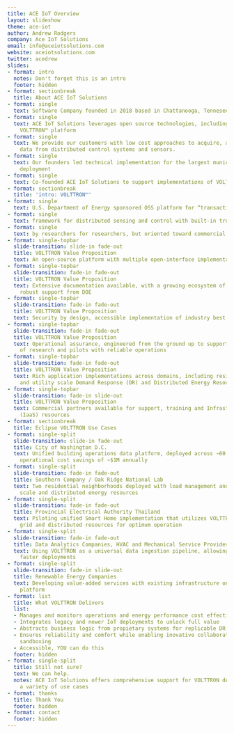 ```yaml
---
title: ACE IoT Overview
layout: slideshow
theme: ace-iot
author: Andrew Rodgers
company: Ace IoT Solutions
email: info@aceiotsolutions.com
website: aceiotsolutions.com
twitter: acedrew
slides:
- format: intro
  notes: Don't forget this is an intro
  footer: hidden
- format: sectionbreak
  title: About ACE IoT Solutions
- format: single
  text: Software Company founded in 2018 based in Chattanooga, Tennesee
- format: single
  text: ACE IoT Solutions leverages open source technologies, including the Eclipse
    VOLTTRON™ platform
- format: single
  text: We provide our customers with low cost approaches to acquire, access and manage
    data from distributed control systems and sensors.
- format: single
  text: Our founders led technical implementation for the largest municipal VOLTTRON
    deployment
- format: single
  text: Co-founded ACE IoT Solutions to support implementations of VOLTTRON platforms
- format: sectionbreak
  title: 'intro: VOLTTRON™'
- format: single
  text: U.S. Department of Energy sponsored OSS platform for “transactional energy”
- format: single
  text: framework for distributed sensing and control with built-in trust and security
- format: single
  text: by researchers for researchers, but oriented toward commercial adoption
- format: single-topbar
  slide-transition: slide-in fade-out
  title: VOLTTRON Value Proposition
  text: An open-source platform with multiple open-interface implementations included
- format: single-topbar
  slide-transition: fade-in fade-out
  title: VOLTTRON Value Proposition
  text: Extensive documentation available, with a growing ecosystem of users, and
    robust support from DOE
- format: single-topbar
  slide-transition: fade-in fade-out
  title: VOLTTRON Value Proposition
  text: Security by design, accessible implementation of industry best practices
- format: single-topbar
  slide-transition: fade-in fade-out
  title: VOLTTRON Value Proposition
  text: Operational assurance, engineered from the ground up to support co-existence
    of research and pilots with reliable operations
- format: single-topbar
  slide-transition: fade-in fade-out
  title: VOLTTRON Value Proposition
  text: Rich application implementations across domains, including residential, campus
    and utility scale Demand Response (DR) and Distributed Energy Resources (DER)
- format: single-topbar
  slide-transition: fade-in slide-out
  title: VOLTTRON Value Proposition
  text: Commercial partners available for support, training and Infrastructure-as-a-Service
    (IaaS) resources
- format: sectionbreak
  title: Eclipse VOLTTRON Use Cases
- format: single-split
  slide-transition: slide-in fade-out
  title: City of Washington D.C.
  text: Unified building operations data platform, deployed across ~60 buildings enabling
    operational cost savings of ~$1M annually
- format: single-split
  slide-transition: fade-in fade-out
  title: Southern Company / Oak Ridge National Lab
  text: Two residential neighborhoods deployed with load management and community
    scale and distributed energy resources
- format: single-split
  slide-transition: fade-in fade-out
  title: Provincial Electrical Authority Thailand
  text: Piloting unified Smart Home implementation that utilizes VOLTTRON to coordinate
    grid and distributed resources for optimum operation
- format: single-split
  slide-transition: fade-in fade-out
  title: Data Analytics Companies, HVAC and Mechanical Service Providers
  text: Using VOLTTRON as a universal data ingestion pipeline, allowing lower cost,
    faster deployments
- format: single-split
  slide-transition: fade-in slide-out
  title: Renewable Energy Companies
  text: Developing value-added services with existing infrastructure on top of a tested
    platform
- format: list
  title: What VOLTTRON Delivers
  list:
  - Manages and monitors operations and energy performance cost effectively
  - Integrates legacy and newer IoT deployments to unlock full value
  - Abstracts business logic from propietary systems for replicable DR and DER applications
  - Ensures reliability and comfort while enabling inovative collaborations with failsafe
    sandboxing
  - Accessible, YOU can do this
  footer: hidden
- format: single-split
  title: Still not sure?
  text: We can help.
  notes: ACE IoT Solutions offers comprehensive support for VOLTTRON deployments for
    a variety of use cases
- format: thanks
  title: Thank You
  footer: hidden
- format: contact
  footer: hidden
---
```


